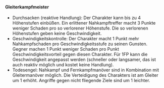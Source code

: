#### Gleiterkampfmeister

* Durchsacken (reaktive Handlung): Der Charakter kann bis zu 4 Höhenstufen einbüßen. Ein erlittener Nahkampftreffer
macht 3 Punkte weniger Schaden pro so verlorener Höhenstufe. Die so verlorenen Höhenstufen geben keine Geschwindigkeit.
* Geschwindigkeitskontrolle: Der Charakter macht 1 Punkt mehr Nahkampfschaden pro Geschwindigkeitsstufe zu seinen
Gunsten. Gegner machen 1 Punkt weniger Schaden pro Punkt Geschwindigkeitsvorteil gegen diesen Charakter. Für 1FP kann
die Geschwindigkeit angepasst werden (schneller oder langsamer, das ist auch reaktiv möglich und kostet keine Handlung).
* Todesengel: Nahkampf und Fernkampfmanöver sind in Kombination mit Gleitermanöver möglich. Die Verteidigung des
Charakters ist am Gleiter um 1 erhöht. Angriffe gegen nicht fliegende Ziele sind um 1 leichter.
